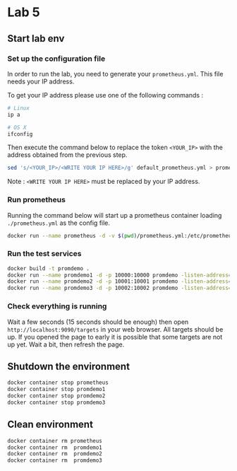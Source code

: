 # Lab 5

## Start lab env
### Set up the configuration file
In order to run the lab, you need to generate your `prometheus.yml`. This file needs your IP address.

To get your IP address please use one of the following commands :
``` sh
# Linux
ip a

# OS X
ifconfig
```

Then execute the command below to replace the token `<YOUR_IP>` with the address obtained from the previous step.
``` sh
sed 's/<YOUR_IP>/<WRITE YOUR IP HERE>/g' default_prometheus.yml > prometheus.yml
```
Note : `<WRITE YOUR IP HERE>` must be replaced by your IP address.

### Run prometheus
Running the command below will start up a prometheus container loading `./prometheus.yml` as the config file.
``` sh
docker run --name prometheus -d -v $(pwd)/prometheus.yml:/etc/prometheus/prometheus.yml -p 127.0.0.1:9090:9090 prom/prometheus
```

### Run the test services
``` sh
docker build -t promdemo .
docker run --name promdemo1 -d -p 10000:10000 promdemo -listen-address=:10000
docker run --name promdemo2 -d -p 10001:10001 promdemo -listen-address=:10001
docker run --name promdemo3 -d -p 10002:10002 promdemo -listen-address=:10002
```

### Check everything is running
Wait a few seconds (15 seconds should be enough) then open `http://localhost:9090/targets` in your web browser. All targets should be up.
If you opened the page to early it is possible that some targets are not up yet. Wait a bit, then refresh the page.

## Shutdown the environment
``` sh
docker container stop prometheus
docker container stop promdemo1
docker container stop promdemo2
docker container stop promdemo3
```

## Clean environment
``` sh
docker container rm prometheus
docker container rm  promdemo1
docker container rm  promdemo2
docker container rm  promdemo3
```
